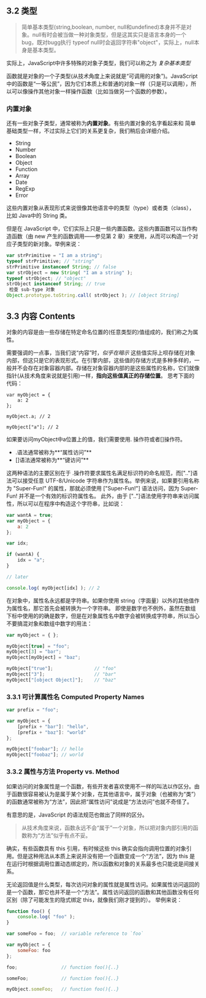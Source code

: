 ## 3.2 类型
> 简单基本类型(string,boolean, number, null和undefined)本身并不是对象。null有时会被当做一种对象类型，但是这其实只是语言本身的一个bug，既对bugg执行 typeof null时会返回字符串"object"，实际上，null本身是基本类型。

实际上，JavaScript中许多特殊的对象子类型，我们可以称之为 _复杂基本类型_

函数就是对象的一个子类型(从技术角度上来说就是“可调用的对象”)。JavaScript中的函数是“一等公民”，因为它们本质上和普通的对象一样（只是可以调用），所以可以像操作其他对象一样操作函数（比如当做另一个函数的参数）。

### 内置对象

还有一些对象子类型，通常被称为**内置对象**。有些内置对象的名字看起来和
简单基础类型一样，不过实际上它们的关系更复杂，我们稍后会详细介绍。
- String
- Number
- Boolean
- Object
- Function 
- Array
- Date
- RegExp
- Error

这些内置对象从表现形式来说很像其他语言中的类型（type）或者类（class），比如 Java中的 String 类。

但是在 JavaScript 中，它们实际上只是一些内置函数。这些内置函数可以当作构造函数（由 new 产生的函数调用——参见第 2 章）来使用，从而可以构造一个对应子类型的新对象。举例来说：
``` javascript 
var strPrimitive = "I am a string";  
typeof strPrimitive; // "string"  
strPrimitive instanceof String; // false 
var strObject = new String( "I am a string" );  
typeof strObject; // "object" 
strObject instanceof String; // true 
 检查 sub-type 对象 
Object.prototype.toString.call( strObject ); // [object String]
```

## 3.3 内容 Contents

对象的内容是由一些存储在特定命名位置的(任意类型的)值组成的，我们称之为属性。

需要强调的一点事，当我们说“内容”时，_似乎在暗示_ 这些值实际上呗存储在对象内部，但这只是它的表现形式。在引擎内部，这些值的存储方式是多种多样的，一般并不会存在对象容器内部。存储在对象容器内部的是这些属性的名称，它们就像指针(从技术角度来说就是引用)一样，**指向这些值真正的存储位置**。
思考下面的代码：
```javascrpit
var myObject = { 
    a: 2 
}; 
 
myObject.a; // 2 
 
myObject["a"]; // 2 
```

如果要访问myObject中a位置上的值，我们需要使用. 操作符或者[]操作符。

-  .语法通常被称为**“属性访问”**
- []语法通常被称为**“键访问”**

这两种语法的主要区别在于 .操作符要求属性名满足标识符的命名规范，而[".."]语法可以接受任意 UTF-8/Unicode 字符串作为属性名。举例来说，如果要引用名称为 "Super-Fun!" 的属性，那就必须使用 ["Super-Fun!"] 语法访问，因为 Super-Fun! 并不是一个有效的标识符属性名。
此外，由于 [".."]语法使用字符串来访问属性，所以可以在程序中构造这个字符串，比如说：
```javascript
var wantA = true;
var myObject = {
	a: 2
};

var idx;

if (wantA) {
	idx = "a";
}

// later

console.log( myObject[idx] ); // 2
```

在对象中，属性名永远都是字符串。如果你使用 string（字面量）以外的其他值作为属性名，那它首先会被转换为一个字符串。
即使是数字也不例外，虽然在数组下标中使用的的确是数字，但是在对象属性名中数字会被转换成字符串，所以当心不要搞混对象和数组中数字的用法：
```javascript
var myObject = { };

myObject[true] = "foo";
myObject[3] = "bar";
myObject[myObject] = "baz";

myObject["true"];				// "foo"
myObject["3"];					// "bar"
myObject["[object Object]"];	// "baz"
```

### 3.3.1 可计算属性名 Computed Property Names

```javascript
var prefix = "foo";

var myObject = {
	[prefix + "bar"]: "hello",
	[prefix + "baz"]: "world"
};

myObject["foobar"]; // hello
myObject["foobaz"]; // world
```
### 3.3.2 属性与方法  Property vs. Method
如果访问的对象属性是一个函数，有些开发者喜欢使用不一样的叫法以作区分。由于函数很容易被认为是属于某个对象，在其他语言中，属于对象（也被称为“类”）的函数通常被称为“方法”，因此把“属性访问”说成是“方法访问”也就不奇怪了。

有意思的是，JavaScript 的语法规范也做出了同样的区分。
> 从技术角度来说，函数永远不会“属于”一个对象，所以把对象内部引用的函数称为“方法”似乎有点不妥。

确实，有些函数具有 this 引用，有时候这些 this 确实会指向调用位置的对象引用。但是这种用法从本质上来说并没有把一个函数变成一个“方法”，因为 this 是在运行时根据调用位置动态绑定的，所以函数和对象的关系最多也只能说是间接关系。

无论返回值是什么类型，每次访问对象的属性就是属性访问。如果属性访问返回的是一个函数，那它也并不是一个“方法”。属性访问返回的函数和其他函数没有任何区别（除了可能发生的隐式绑定 this，就像我们刚才提到的）。
举例来说： 
```javascript 
function foo() {
	console.log( "foo" );
}

var someFoo = foo;	// variable reference to `foo`

var myObject = {
	someFoo: foo
};

foo;				// function foo(){..}

someFoo;			// function foo(){..}

myObject.someFoo;	// function foo(){..}
```